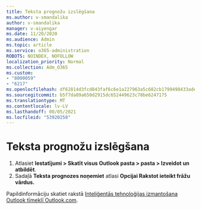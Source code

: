 ```yaml
---
title: Teksta prognožu izslēgšana
ms.author: v-smandalika
author: v-smandalika
manager: v-aiyengar
ms.date: 11/20/2020
ms.audience: Admin
ms.topic: article
ms.service: o365-administration
ROBOTS: NOINDEX, NOFOLLOW
localization_priority: Normal
ms.collection: Adm_O365
ms.custom:
- "8000059"
- "6217"
ms.openlocfilehash: df62814d3fcd843faf6c6e1a227963a5c682cb1799498433ade15ab1b9e9a6fe
ms.sourcegitcommit: b5f7da89a650d2915dc652449623c78be6247175
ms.translationtype: MT
ms.contentlocale: lv-LV
ms.lasthandoff: 08/05/2021
ms.locfileid: "53920258"
---
```

# <a name="turn-off-text-predictions"></a>Teksta prognožu izslēgšana

1. Atlasiet **Iestatījumi > Skatīt visus Outlook pasta > pasta > Izveidot un atbildēt**.
2. Sadaļā **Teksta prognozes noņemiet** atlasi **Opcijai Rakstot ieteikt frāžu vārdus.**

Papildinformāciju skatiet rakstā [Inteliģentās tehnoloģijas izmantošana Outlook tīmeklī Outlook.com](https://support.microsoft.com/office/use-intelligent-technology-in-outlook-on-the-web-and-outlook-com-24b30683-8340-4b69-b8ac-4193ec528a70).